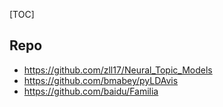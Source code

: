 [TOC]




## Repo

- https://github.com/zll17/Neural_Topic_Models
- https://github.com/bmabey/pyLDAvis
- https://github.com/baidu/Familia